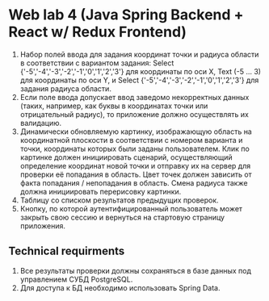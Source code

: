 # Web lab 4 (Java Spring Backend + React w/ Redux Frontend)

1. Набор полей ввода для задания координат точки и радиуса области в соответствии с вариантом задания: Select {'-5','-4','-3','-2','-1','0','1','2','3'} для координаты по оси X, Text (-5 ... 3) для координаты по оси Y, и Select {'-5','-4','-3','-2','-1','0','1','2','3'} для задания радиуса области.
2. Если поле ввода допускает ввод заведомо некорректных данных (таких, например, как буквы в координатах точки или отрицательный радиус), то приложение должно осуществлять их валидацию.
3. Динамически обновляемую картинку, изображающую область на координатной плоскости в соответствии с номером варианта и точки, координаты которых были заданы пользователем. Клик по картинке должен инициировать сценарий, осуществляющий определение координат новой точки и отправку их на сервер для проверки её попадания в область. Цвет точек должен зависить от факта попадания / непопадания в область. Смена радиуса также должна инициировать перерисовку картинки.
4. Таблицу со списком результатов предыдущих проверок.
5. Кнопку, по которой аутентифицированный пользователь может закрыть свою сессию и вернуться на стартовую страницу приложения.

## Technical requirments
1. Все результаты проверки должны сохраняться в базе данных под управлением СУБД PostgreSQL.
2. Для доступа к БД необходимо использовать Spring Data.

